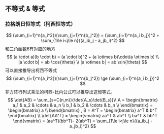 ## 不等式 & 等式
### 拉格朗日恒等式（柯西恒等式）
$$
(\sum_{i=1}^n{a_i^2})(\sum_{j=1}^n{b_j^2}) = (\sum_{i=1}^n{a_i b_j})^2 + \sum_{1\le i<j\le n}{(a_ib_j - a_jb_i)^2}
$$
和三角函数6有对应的地方
$$
(a \cdot a)(b \cdot b) = (a \cdot b)^2 + (a \otimes b)\cdot(a \otimes b) \\
|a \cdot b| = ab \cos{\theta} \\
|a \otimes b| = ab \sin{\theta}
$$
可以直接推导出柯西不等式
$$
(\sum_{i=1}^n{a_i^2})(\sum_{j=1}^n{b_j^2}) \ge (\sum_{i=1}^n{a_i b_j})^2
$$
非方阵行列式乘法的柯西-比内公式可以推导出这恒等式。
$$
\det{AB} = \sum_{s=C(n,m)}{\det{A_s}\det{B_s}}\\
A = \begin{bmatrix}
a_1 & a_2 & \cdots & a_n \\
b_1 & b_2 & \cdots & b_n \\
\end{bmatrix} = \begin{bmatrix} a \\ b\end{bmatrix} , B = A^T = \begin{bmatrix} a^T & b^T \end{bmatrix} \\
\det{AA^T} = \begin{vmatrix}
aa^T & ab^T \\
ba^T & bb^T
\end{vmatrix} = (aa^T)(bb^T)- 2(ab^T) = \sum_{1\le i<j\le n}{(a_ib_j - a_jb_i)^2}
$$